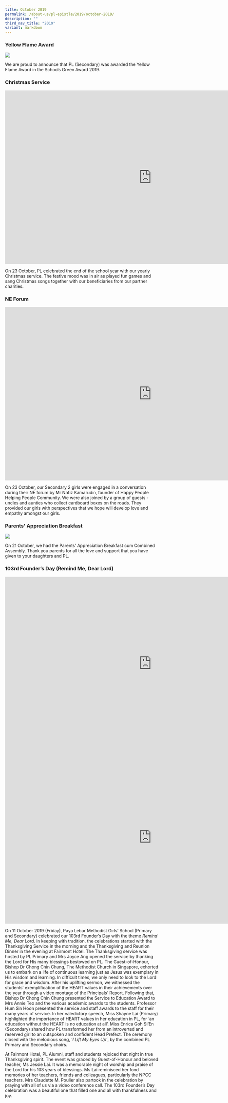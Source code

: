 ```yaml
---
title: October 2019
permalink: /about-us/pl-epistle/2019/october-2019/
description: ""
third_nav_title: "2019"
variant: markdown
---
```

### Yellow Flame Award

![](/images/72581633_2518946474861336_885442031017525248_n.jpg)

We are proud to announce that PL (Secondary) was awarded the Yellow Flame Award in the Schools Green Award 2019.  


### Christmas Service

<iframe allowfullscreen="true" height="569" width="960" frameborder="0" src="https://docs.google.com/presentation/d/e/2PACX-1vR5zTtzKF6tuMX1N9hzxq3Fa9jTY9Gy4Kkc9uAEpCMzvSMShZpTK30759hw4QXrI6zAeAnQXrr-zy93/embed?start=true&amp;loop=true&amp;delayms=3000"></iframe>

On 23 October, PL celebrated the end of the school year with our yearly Christmas service. The festive mood was in air as played fun games and sang Christmas songs together with our beneficiaries from our partner charities.  

### NE Forum

<iframe allowfullscreen="true" height="569" width="960" frameborder="0" src="https://docs.google.com/presentation/d/e/2PACX-1vRaB2rKTdHe6RebPrGS2KmvjDSMo4QnSEp1CAroESafiV0Go9JQ5sVVtTCwpVHdH4CnT--H5eZb0EAI/embed?start=true&amp;loop=true&amp;delayms=3000"></iframe>

On 23 October, our Secondary 2 girls were engaged in a conversation during their NE forum by Mr Nafiz Kamarudin, founder of Happy People Helping People Community. We were also joined by a group of guests - uncles and aunties who collect cardboard boxes on the roads. They provided our girls with perspectives that we hope will develop love and empathy amongst our girls.  

### Parents' Appreciation Breakfast

![](/images/74285038_2530708977018419_4025750181721931776_o.jpg)

On 21 October, we had the Parents' Appreciation Breakfast cum Combined Assembly. Thank you parents for all the love and support that you have given to your daughters and PL.  

### 103rd Founder’s Day (Remind Me, Dear Lord)

<iframe allowfullscreen="true" height="569" width="960" frameborder="0" src="https://docs.google.com/presentation/d/e/2PACX-1vTDBzjIVZcTNOSyRu7ck-V77-3nvq4mhEbQ4SqxhS8ChUZiXDufJMz5UAUT-bRTSMAPlQP2Fbfds4sV/embed?start=true&amp;loop=true&amp;delayms=3000"></iframe>

<iframe allowfullscreen="true" height="569" width="960" frameborder="0" src="https://docs.google.com/presentation/d/e/2PACX-1vTDBzjIVZcTNOSyRu7ck-V77-3nvq4mhEbQ4SqxhS8ChUZiXDufJMz5UAUT-bRTSMAPlQP2Fbfds4sV/embed?start=true&amp;loop=true&amp;delayms=3000"></iframe>

On 11 October 2019 (Friday), Paya Lebar Methodist Girls’ School (Primary and Secondary) celebrated our 103rd&nbsp;Founder’s Day with the theme&nbsp;_Remind Me, Dear_&nbsp;_Lord_. In keeping with tradition, the celebrations started with the Thanksgiving Service in the morning and the Thanksgiving and Reunion Dinner in the evening at Fairmont Hotel. The Thanksgiving service was hosted by PL Primary and Mrs Joyce Ang opened the service by thanking the Lord for His many blessings bestowed on PL. The Guest-of-Honour, Bishop Dr Chong Chin Chung, The Methodist Church in Singapore, exhorted us to embark on a life of continuous learning just as Jesus was exemplary in His wisdom and learning. In difficult times, we only need to look to the Lord for grace and wisdom. After his uplifting sermon, we witnessed the students’ exemplification of the HEART values in their achievements over the year through a video montage of the Principals’ Report. Following that, Bishop Dr Chong Chin Chung presented the Service to Education Award to Mrs Annie Teo and the various academic awards to the students. Professor Hum Sin Hoon presented the service and staff awards to the staff for their many years of service. In her valedictory speech, Miss Shayne Lai (Primary) highlighted the importance of HEART values in her education in PL, for ‘an education without the HEART is no education at all’. Miss Enrica Goh Si’En (Secondary) shared how PL transformed her from an introverted and reserved girl to an outspoken and confident Head Prefect. The ceremony closed with the melodious song, ‘_I Lift My Eyes Up’_, by the combined PL Primary and Secondary choirs.  
  
At Fairmont Hotel, PL Alumni, staff and students rejoiced that night in true Thanksgiving spirit. The event was graced by Guest-of-Honour and beloved teacher, Ms Jessie Lai. It was a memorable night of worship and praise of the Lord for his 103 years of blessings. Ms Lai reminisced her fond memories of her teachers, friends and colleagues, particularly the NPCC teachers. Mrs Claudette M. Poulier also partook in the celebration by praying with all of us via a video conference call. The 103rd&nbsp;Founder’s Day celebration was a beautiful one that filled one and all with thankfulness and joy.